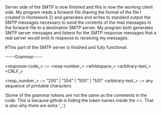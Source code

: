 Server side of the SMTP is now finished and this is now the working client side. My program reads a forward-file (having the format of the file I created in Homework 2) and generates and writes to standard output the SMTP messages necessary to send the contents of the mail messages in the forward-file to a destination SMTP server. My program both generates SMTP server messages and listens for the SMTP response messages that a real server would emit in response to receiving my messages. 


#This part of the SMTP server is finished and fully functional.


-----Grammar-----

<response-code_> ::= <resp-number_> <whitespace_> <arbitrary-text_> <CRLF_>

<resp_number_> ::= “250” | “354” | “500” | “501”
<arbitrary-text_> ::= any sequence of printable characters


(Some of the grammar tokens are not the same as the comments in the code. This is because github is hiding the token names inside the <>. That is also why there are extra '_'.)
